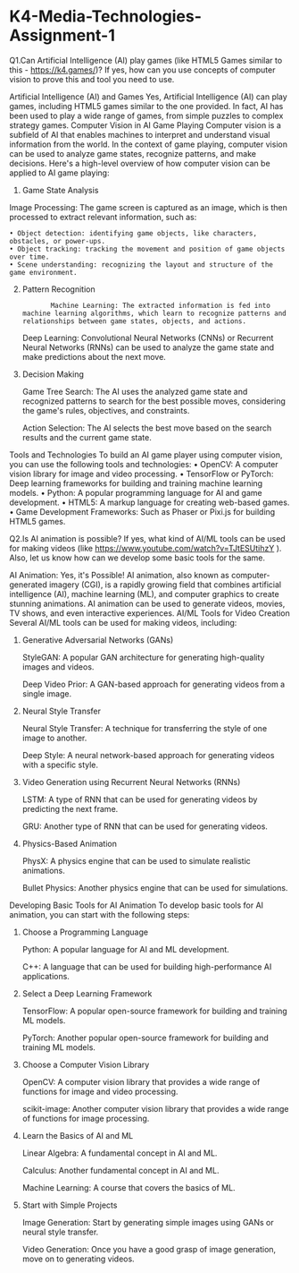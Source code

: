 # K4-Media-Technologies-Assignment-1

Q1.Can Artificial Intelligence (AI) play games (like HTML5 Games similar to this - https://k4.games/)? If yes, how can you use concepts of computer vision to prove this and tool you need to use.

Artificial Intelligence (AI) and Games
Yes, Artificial Intelligence (AI) can play games, including HTML5 games similar to the one provided. In fact, AI has been used to play a wide range of games, from simple puzzles to complex strategy games.
Computer Vision in AI Game Playing
Computer vision is a subfield of AI that enables machines to interpret and understand visual information from the world. In the context of game playing, computer vision can be used to analyze game states, recognize patterns, and make decisions.
Here's a high-level overview of how computer vision can be applied to AI game playing:
1. Game State Analysis

Image Processing: The game screen is captured as an image, which is then processed to extract relevant information, such as:

    • Object detection: identifying game objects, like characters, obstacles, or power-ups.
    • Object tracking: tracking the movement and position of game objects over time.
    • Scene understanding: recognizing the layout and structure of the game environment.

2. Pattern Recognition

              Machine Learning: The extracted information is fed into machine learning algorithms, which learn to recognize patterns and relationships between game states, objects, and actions.
              
      Deep Learning: Convolutional Neural Networks (CNNs) or Recurrent Neural Networks (RNNs) can be used to analyze the game state and make predictions about the next move.

3. Decision Making
      
      Game Tree Search: The AI uses the analyzed game state and recognized patterns to search for the best possible moves, considering the game's rules, objectives, and constraints.
      
      Action Selection: The AI selects the best move based on the search results and the current game state.

Tools and Technologies
To build an AI game player using computer vision, you can use the following tools and technologies:
    • OpenCV: A computer vision library for image and video processing.
    • TensorFlow or PyTorch: Deep learning frameworks for building and training machine learning models.
    • Python: A popular programming language for AI and game development.
    • HTML5: A markup language for creating web-based games.
    • Game Development Frameworks: Such as Phaser or Pixi.js for building HTML5 games.




Q2.Is AI animation is possible? If yes, what kind of AI/ML tools can be used for making videos (like https://www.youtube.com/watch?v=TJtESUtihzY ). Also, let us know how can we develop some basic tools for the same.

AI Animation: Yes, it's Possible!
AI animation, also known as computer-generated imagery (CGI), is a rapidly growing field that combines artificial intelligence (AI), machine learning (ML), and computer graphics to create stunning animations. AI animation can be used to generate videos, movies, TV shows, and even interactive experiences.
AI/ML Tools for Video Creation
Several AI/ML tools can be used for making videos, including:
1. Generative Adversarial Networks (GANs)
      
      StyleGAN: A popular GAN architecture for generating high-quality images and videos.
      
      Deep Video Prior: A GAN-based approach for generating videos from a single image.

2. Neural Style Transfer
      
      Neural Style Transfer: A technique for transferring the style of one image to another.
      
      Deep Style: A neural network-based approach for generating videos with a specific style.

3. Video Generation using Recurrent Neural Networks (RNNs)
      
      LSTM: A type of RNN that can be used for generating videos by predicting the next frame.
      
      GRU: Another type of RNN that can be used for generating videos.

4. Physics-Based Animation
      
      PhysX: A physics engine that can be used to simulate realistic animations.
      
      Bullet Physics: Another physics engine that can be used for simulations.

Developing Basic Tools for AI Animation
To develop basic tools for AI animation, you can start with the following steps:
1. Choose a Programming Language
      
      Python: A popular language for AI and ML development.
      
      C++: A language that can be used for building high-performance AI applications.

2. Select a Deep Learning Framework
      
      TensorFlow: A popular open-source framework for building and training ML models.
      
      PyTorch: Another popular open-source framework for building and training ML models.

3. Choose a Computer Vision Library
      
      OpenCV: A computer vision library that provides a wide range of functions for image and video processing.
      
      scikit-image: Another computer vision library that provides a wide range of functions for image processing.

4. Learn the Basics of AI and ML
      
      Linear Algebra: A fundamental concept in AI and ML.
      
      Calculus: Another fundamental concept in AI and ML.
      
      Machine Learning: A course that covers the basics of ML.

5. Start with Simple Projects
      
      Image Generation: Start by generating simple images using GANs or neural style transfer.
      
      Video Generation: Once you have a good grasp of image generation, move on to generating videos.

